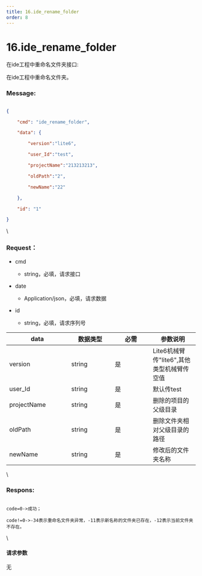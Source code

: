 ```yaml
---
title: 16.ide_rename_folder
order: 8
---
```

# 16.ide\_rename\_folder



 



在ide工程中重命名文件夹接口:

在ide工程中重命名文件夹。



### Message:  



```json

{

    "cmd": "ide_rename_folder",

    "data": {

        "version":"lite6",

        "user_Id":"test",

        "projectName":"213213213",

        "oldPath":"2",

        "newName":"22"

    },

    "id": "1"

}

```



\





### Request：    



* cmd

  * string，必填，请求接口

* date

  * Application/json，必填，请求数据

* id

  * string，必填，请求序列号



<table><thead><tr><th width="149">data</th><th width="100">数据类型</th><th width="85">必需</th><th>参数说明</th></tr></thead><tbody><tr><td>version</td><td>string</td><td>是</td><td>Lite6机械臂传"lite6",其他类型机械臂传空值</td></tr><tr><td>user_Id</td><td>string</td><td>是</td><td>默认传test</td></tr><tr><td>projectName</td><td>string</td><td>是</td><td>删除的项目的父级目录</td></tr><tr><td>oldPath</td><td>string</td><td>是</td><td>删除文件夹相对父级目录的路径</td></tr><tr><td>newName</td><td>string</td><td>是</td><td>修改后的文件夹名称</td></tr></tbody></table>



\





### Respons:     



```

code=0->成功；

code!=0->-34表示重命名文件夹异常，-11表示新名称的文件夹已存在，-12表示当前文件夹不存在。

```



\





#### 请求参数



无
